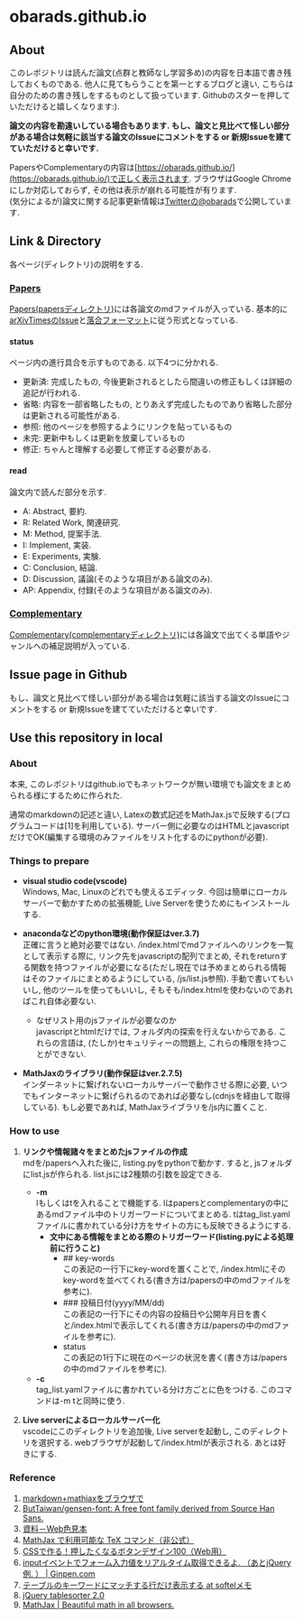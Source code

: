 # obarads.github.io
## About
このレポジトリは読んだ論文(点群と教師なし学習多め)の内容を日本語で書き残しておくものである. 他人に見てもらうことを第一とするブログと違い, こちらは自分のための書き残しをするものとして扱っています. Githubのスターを押していただけると嬉しくなります:). 

**論文の内容を勘違いしている場合もあります. もし、論文と見比べて怪しい部分がある場合は気軽に該当する論文のIssueにコメントをする or 新規Issueを建てていただけると幸いです.** 

PapersやComplementaryの内容は[https://obarads.github.io/](https://obarads.github.io/)で正しく表示されます. ブラウザはGoogle Chromeにしか対応しておらず, その他は表示が崩れる可能性が有ります.   
(気分によるが)論文に関する記事更新情報は[Twitterの@obarads](https://twitter.com/obarads)で公開しています.   

## Link & Directory
各ページ(ディレクトリ)の説明をする.

### [Papers](./papers)
[Papers(papersディレクトリ)](./papers)には各論文のmdファイルが入っている. 基本的に[arXivTimesのIssue](https://github.com/arXivTimes/arXivTimes)と[落合フォーマット](https://www.slideshare.net/Ochyai/1-ftma15?ref=http://lafrenze.hatenablog.com/entry/2015/08/04/120205)に従う形式となっている.   

#### status
ページ内の進行具合を示すものである. 以下4つに分かれる. 
- 更新済: 完成したもの, 今後更新されるとしたら間違いの修正もしくは詳細の追記が行われる. 
- 省略: 内容を一部省略したもの, とりあえず完成したものであり省略した部分は更新される可能性がある. 
- 参照: 他のページを参照するようにリンクを貼っているもの
- 未完: 更新中もしくは更新を放棄しているもの
- 修正: ちゃんと理解する必要して修正する必要がある. 

#### read
論文内で読んだ部分を示す. 
- A: Abstract, 要約. 
- R: Related Work, 関連研究. 
- M: Method, 提案手法. 
- I: Implement, 実装. 
- E: Experiments, 実験. 
- C: Conclusion, 結論. 
- D: Discussion, 議論(そのような項目がある論文のみ).
- AP: Appendix, 付録(そのような項目がある論文のみ).

### [Complementary](./complementary)
[Complementary(complementaryディレクトリ)](./complementary)には各論文で出てくる単語やジャンルへの補足説明が入っている. 

## Issue page in Github
 もし、論文と見比べて怪しい部分がある場合は気軽に該当する論文のIssueにコメントをする or 新規Issueを建てていただけると幸いです.

## Use this repository in local
### About
本来, このレポジトリはgithub.ioでもネットワークが無い環境でも論文をまとめられる様にするために作られた. 

通常のmarkdownの記述と違い, Latexの数式記述をMathJax.jsで反映する(プログラムコードは[1]を利用している). サーバー側に必要なのはHTMLとjavascriptだけでOK(編集する環境のみファイルをリスト化するのにpythonが必要). 

### Things to prepare
- **visual studio code(vscode)**  
    Windows, Mac, Linuxのどれでも使えるエディッタ. 今回は簡単にローカルサーバーで動かすための拡張機能, Live Serverを使うためにもインストールする. 

- **anacondaなどのpython環境(動作保証はver.3.7)**  
    正確に言うと絶対必要ではない. /index.htmlでmdファイルへのリンクを一覧として表示する際に, リンク先をjavascriptの配列でまとめ, それをreturnする関数を持つファイルが必要になる(ただし現在では予めまとめられる情報はそのファイルにまとめるようにしている, /js/list.js参照). 手動で書いてもいいし, 他のツールを使ってもいいし, そもそも/index.htmlを使わないのであればこれ自体必要ない. 
    - なぜリスト用のjsファイルが必要なのか  
        javascriptとhtmlだけでは, フォルダ内の探索を行えないからである. これらの言語は, (たしか)セキュリティーの問題上, これらの権限を持つことができない. 

- **MathJaxのライブラリ(動作保証はver.2.7.5)**  
    インダーネットに繋げれないローカルサーバーで動作させる際に必要, いつでもインターネットに繋げられるのであれば必要なし(cdnjsを経由して取得している). もし必要であれば, MathJaxライブラリを/js内に置くこと. 

### How to use
1. **リンクや情報諸々をまとめたjsファイルの作成**  
    mdを/papersへ入れた後に, listing.pyをpythonで動かす. すると, jsフォルダにlist.jsが作られる. list.jsには2種類の引数を設定できる. 
    - **-m**  
    lもしくはtを入れることで機能する. lはpapersとcomplementaryの中にあるmdファイル中のトリガーワードについてまとめる. tはtag_list.yamlファイルに書かれている分け方をサイトの方にも反映できるようにする. 
        - **文中にある情報をまとめる際のトリガーワード(listing.pyによる処理前に行うこと)** 
            - \#\# key-words  
            この表記の一行下にkey-wordを置くことで, /index.htmlにそのkey-wordを並べてくれる(書き方は/papersの中のmdファイルを参考に). 
            - \#\#\# 投稿日付(yyyy/MM/dd)  
            この表記の一行下にその内容の投稿日や公開年月日を書くと/index.htmlで表示してくれる(書き方は/papersの中のmdファイルを参考に). 
            - status  
            この表記の1行下に現在のページの状況を書く(書き方は/papersの中のmdファイルを参考に). 
    - **-c**  
    tag_list.yamlファイルに書かれている分け方ごとに色をつける. このコマンドは-m tと同時に使う. 

1. **Live serverによるローカルサーバー化**  
    vscodeにこのディレクトリを追加後, Live serverを起動し, このディレクトリを選択する. webブラウザが起動して/index.htmlが表示される. あとは好きにする. 

### Reference
1. [markdown+mathjaxをブラウザで](https://qiita.com/legokichi/items/27b7b865a0ab28b5d530)
2. [ButTaiwan/gensen-font: A free font family derived from Source Han Sans.](https://github.com/ButTaiwan/gensen-font/tree/master/JP)
3. [資料－Web色見本](http://www.geocities.co.jp/HeartLand/8819/webjpcol.html)
4. [MathJax で利用可能な TeX コマンド（非公式）](http://memopad.bitter.jp/web/mathjax/TeXSyntax.html)
5. [CSSで作る！押したくなるボタンデザイン100（Web用）](https://saruwakakun.com/html-css/reference/buttons)
6. [inputイベントでフォーム入力値をリアルタイム取得できるよ. （あとjQuery例. ） | Ginpen.com](https://ginpen.com/2018/01/30/realtime-form-values/)
7. [テーブルのキーワードにマッチする行だけ表示する at softelメモ](https://www.softel.co.jp/blogs/tech/archives/4330)
8. [jQuery tablesorter 2.0](https://mottie.github.io/tablesorter/docs/)
9. [MathJax | Beautiful math in all browsers.](https://www.mathjax.org/)